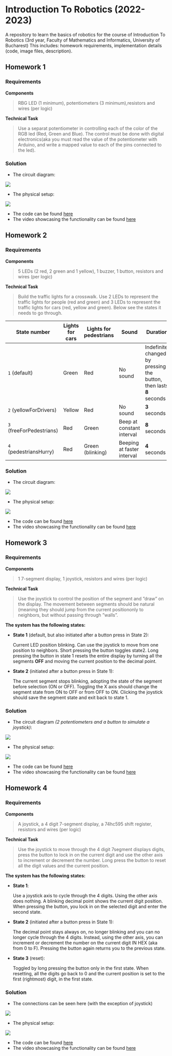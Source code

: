 # Introduction To Robotics (2022-2023)
A repository to learn the basics of robotics for the course of Introduction To Robotics (3rd year, Faculty of Mathematics and Informatics, University of Bucharest) 
This includes: homework requirements, implementation details (code, image files, description).

## Homework 1
### Requirements
**Components**
> RBG  LED  (1  minimum),  potentiometers  (3  minimum),resistors and wires (per logic)

**Technical Task**
> Use a separat potentiometer in controlling each of the color of the RGB led (Red, Green and Blue). The control must be done with digital electronics(aka you must read the value of the potentiometer with Arduino, and write a mapped value to each of the pins connected to the led).

### Solution
* The circuit diagram:
<img src="./homework/homework_1/RGBLED_circuit.jpeg">

* The physical setup:
<img src="./homework/homework_1/RGBLED_setup.jpeg">

* The code can be found [here](homework/homework_1/RGBWithPotentiometer.ino)
* The video showcasing the functionality can be found [here](https://youtu.be/d9IHBvmgFHg)


## Homework 2
### Requirements
**Components**
> 5 LEDs (2 red, 2 green and 1 yellow), 1 buzzer, 1 button, resistors and wires (per logic)

**Technical Task**
> Build the traffic lights for a crosswalk. Use 2 LEDs to represent the traffic lights for people (red and green) and 3 LEDs to represent the traffic lights for cars (red, yellow and green). Below see the states it needs to go through.

| State number | Lights for cars | Lights for pedestrians | Sound | Duration |
| --- | --- | --- | --- | --- |
| `1` (default) | Green | Red | No sound | Indefinite, changed by pressing the button, then lasts **8** seconds |
| `2` (yellowForDrivers) | Yellow | Red | No sound | **3** seconds |
| `3` (freeForPedestrians) | Red | Green | Beep at constant interval | **8** seconds |
| `4` (pedestriansHurry) | Red | Green (blinking) | Beeping at faster interval | **4** seconds |

### Solution
* The circuit diagram:
<img src="./homework/homework_2/trafficLights_circuit.jpeg">

* The physical setup:
<img src="./homework/homework_2/trafficLights_setup.jpeg">

* The code can be found [here](homework/homework_2/trafficLights.ino)
* The video showcasing the functionality can be found [here](https://youtu.be/yoPrPJzQH1o)


## Homework 3
### Requirements
**Components**
> 1 7-segment display, 1 joystick, resistors and wires (per logic)

**Technical Task**
> Use the joystick to control the position of the segment and ”draw” on the display.
> The movement between segments should be natural (meaning they should jump from 
> the current positiononly to neighbors, but without passing through ”walls”.

**The system has the following states:**
* **State 1** (default, but also initiated after a button press in State 2):
  
    Current LED position blinking. Can use the joystick to move from one position to  neighbors. Short pressing the button toggles state2. Long pressing the button in state 1 resets the entire display by turning all the segments **OFF** and moving the current position to the decimal point.

* **State 2** (initiated after a button press in State 1):   
  
    The current segment stops blinking, adopting the state of the segment  before selection (ON or OFF). Toggling the X axis should change the segment state from  ON to OFF or from OFF to ON. Clicking the joystick should save the segment state and exit back to state 1.

### Solution
* The circuit diagram *(2 potentiometers and a button to simulate a joystick)*:
<img src="./homework/homework_3/segmentWithJoystick_circuit.jpeg">

* The physical setup:
<img src="./homework/homework_3/segmentWithJoystick_setup.jpeg">

* The code can be found [here](homework/homework_3/segmentWithJoystick.ino)
* The video showcasing the functionality can be found [here](https://youtu.be/Gb5oqYhjoqA)

## Homework 4
### Requirements
**Components**
> A joystick, a 4 digit 7-segment display, a 74hc595 shift register, resistors and wires (per logic)

**Technical Task**
> Use the joystick to move through the 4 digit 7segment displays digits, 
> press the button to lock in on the current digit and use the other axis 
> to increment or decrement the number. Long press the button to reset 
> all the digit values and the current position.

**The system has the following states:**
* **State 1**:
  
    Use a joystick axis to cycle through the 4 digits. Using the other axis does nothing. A blinking decimal point shows the current digit position. When pressing the button, you lock in on the selected digit and enter the second state.

* **State 2** (initiated after a button press in State 1):   
  
    The decimal point stays always on, no longer blinking and you can no longer cycle through the 4 digits. Instead, using the other axis, you can increment or decrement the number on the current digit IN HEX (aka from 0 to F). Pressing the button again returns you to the previous state.

* **State 3** (reset):   
  
    Toggled by long pressing the button only in the first state. When resetting, all the digits go back to 0 and the current position is set to the first (rightmost) digit, in the first state.

### Solution
* The connections can be seen here (with the exception of joystick)
<img src="./homework/homework_4/4digitsDisplayWithJoystick_connections.png">

* The physical setup:
<img src="./homework/homework_4/4digitsDisplayWithJoystick_setup.jpeg">

* The code can be found [here](homework/homework_4/4digitsDisplayWithJoystick.ino)
* The video showcasing the functionality can be found [here](https://www.youtube.com/shorts/QC3vCTcmF3E)
